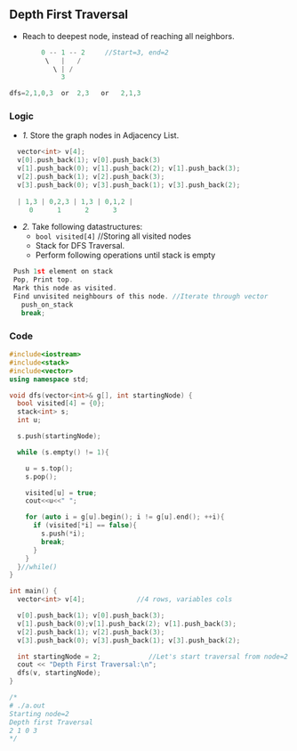 ## Depth First Traversal
- Reach to deepest node, instead of reaching all neighbors.
```c
        0 -- 1 -- 2     //Start=3, end=2
         \   |   /
           \ | /
             3

dfs=2,1,0,3  or  2,3   or   2,1,3
```

### Logic
- *1.* Store the graph nodes in Adjacency List.
```c
  vector<int> v[4];
  v[0].push_back(1); v[0].push_back(3)
  v[1].push_back(0); v[1].push_back(2); v[1].push_back(3);
  v[2].push_back(1); v[2].push_back(3);
  v[3].push_back(0); v[3].push_back(1); v[3].push_back(2);
  
  | 1,3 | 0,2,3 | 1,3 | 0,1,2 |
     0      1      2      3
```
- *2.* Take following datastructures:
  - `bool visited[4]` //Storing all visited nodes
  - Stack for DFS Traversal.
  - Perform following operations until stack is empty
```c
 Push 1st element on stack
 Pop, Print top.
 Mark this node as visited.
 Find unvisited neighbours of this node. //Iterate through vector
   push_on_stack
   break;
```
### Code
```c++
#include<iostream>
#include<stack>
#include<vector>
using namespace std;

void dfs(vector<int>& g[], int startingNode) {
  bool visited[4] = {0};
  stack<int> s;
  int u;

  s.push(startingNode);

  while (s.empty() != 1){

    u = s.top();         
    s.pop();

    visited[u] = true;
    cout<<u<<" ";

    for (auto i = g[u].begin(); i != g[u].end(); ++i){
      if (visited[*i] == false){
        s.push(*i);
        break;
      }
    }
  }//while()
}

int main() {
  vector<int> v[4];             //4 rows, variables cols

  v[0].push_back(1); v[0].push_back(3);                                 //v[0]={1,3}
  v[1].push_back(0);v[1].push_back(2); v[1].push_back(3);              //v[1]={0,2,3}
  v[2].push_back(1); v[2].push_back(3);                                 //v[2]={1,3}
  v[3].push_back(0); v[3].push_back(1); v[3].push_back(2);              //v[3]={0,1,2}

  int startingNode = 2;            //Let's start traversal from node=2
  cout << "Depth First Traversal:\n";
  dfs(v, startingNode);
}

/*
# ./a.out 
Starting node=2
Depth first Traversal
2 1 0 3
*/
```
